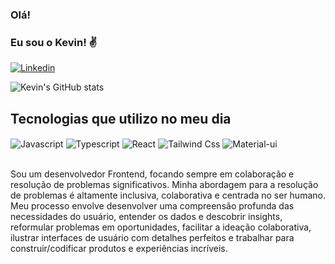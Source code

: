 ### Olá!
### Eu sou o Kevin! ✌️


[![Linkedin](https://img.shields.io/badge/LinkedIn-0077B5?style=for-the-badge&logo=linkedin&logoColor=white)](https://www.linkedin.com/in/kevin-de-oliveira-sousa-976376234/)


![Kevin's GitHub stats](https://github-readme-stats.vercel.app/api?username=Knv-os&show_icons=true&theme=radical)

## Tecnologias que utilizo no meu dia

<div >
    <img align="center" alt="Javascript" src="https://img.shields.io/badge/JavaScript-323330?style=for-the-badge&logo=javascript&logoColor=F7DF1E" />
    <img align="center" alt="Typescript" src="https://shields.io/badge/TypeScript-3178C6?logo=TypeScript&logoColor=FFF&style=flat-square" />
    <img align="center" alt="React" src="https://img.shields.io/badge/React-20232A?style=for-the-badge&logo=react&logoColor=61DAFB" />    <img align="center" alt="Tailwind Css" src="https://img.shields.io/badge/Tailwind_CSS-38B2AC?style=for-the-badge&logo=tailwind-css&logoColor=white" />
    <img align="center" alt="Material-ui" src="https://img.shields.io/badge/Material--UI-0081CB?style=for-the-badge&logo=material-ui&logoColor=white" />
</div><br>

Sou um desenvolvedor Frontend, focando sempre em colaboração e resolução de problemas significativos. Minha abordagem para a resolução de problemas é altamente inclusiva, colaborativa e centrada no ser humano. Meu processo envolve desenvolver uma compreensão profunda das necessidades do usuário, entender os dados e descobrir insights, reformular problemas em oportunidades, facilitar a ideação colaborativa, ilustrar interfaces de usuário com detalhes perfeitos e trabalhar para construir/codificar produtos e experiências incríveis.
